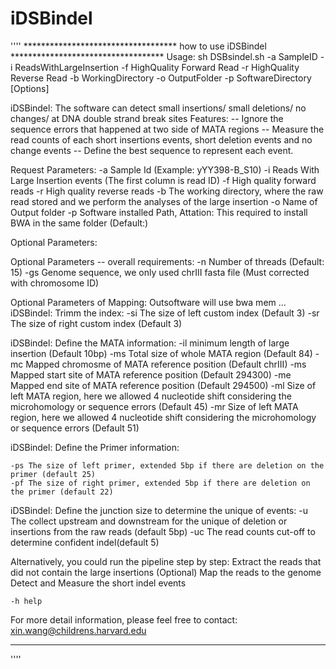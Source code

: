 # iDSBindel

''''
*********************************** how to use iDSBindel ***********************************
Usage: sh DSBsindel.sh -a SampleID -i ReadsWithLargeInsertion -f HighQuality Forward Read -r HighQuality Reverse Read -b WorkingDirectory -o OutputFolder -p SoftwareDirectory [Options]

iDSBindel: The software can detect small insertions/ small deletions/ no changes/ at DNA double strand break sites
	 Features:
	 -- Ignore the sequence errors that happened at two side of MATA regions
	 -- Measure the read counts of each short insertions events, short deletion events and no change events
	 -- Define the best sequence to represent each event.


Request Parameters:
	-a Sample Id (Example: yYY398-B_S10)
	-i Reads With Large Insertion events (The first column is read ID)
	-f High quality forward reads
	-r High quality reverse reads
	-b The working directory, where the raw read stored and we perform the analyses of the large insertion
	-o Name of Output folder
	-p Software installed Path, Attation: This required to install BWA in the same folder (Default:)


Optional Parameters:

Optional Parameters -- overall requirements:
	-n Number of threads (Default: 15)
	-gs Genome sequence, we only used chrIII fasta file (Must corrected with chromosome ID)

Optional Parameters of Mapping:
	Outsoftware will use bwa mem ...
iDSBindel: Trimm the index:
	-si The size of left custom index (Default 3)
	-sr The size of right custom index (Default 3)

iDSBindel: Define the MATA information:
	-il minimum length of large insertion (Default 10bp)
	-ms Total size of whole MATA region (Default 84)
	-mc Mapped chromosme of MATA reference position (Default chrIII)
	-ms Mapped start site of MATA reference position (Default 294300)
	-me Mapped end site of MATA reference position (Default 294500)
	-ml Size of left MATA region, here we allowed 4 nucleotide shift considering the microhomology or sequence errors (Default 45)
	-mr Size of left MATA region, here we allowed 4 nucleotide shift considering the microhomology or sequence errors (Default 51)

iDSBindel: Define the Primer information:

	-ps The size of left primer, extended 5bp if there are deletion on the primer (default 25)
	-pf The size of right primer, extended 5bp if there are deletion on the primer (default 22)
iDSBindel: Define the junction size to determine the unique of events:
	-u The collect upstream and downstream for the unique of deletion or insertions from the raw reads (default 5bp)
	-uc The read counts cut-off to determine confident indel(default 5)


Alternatively, you could run the pipeline step by step:
		 Extract the reads that did not contain the large insertions (Optional)
		 Map the reads to the genome
		 Detect and Measure the short indel events


	-h help
For more detail information, please feel free to contact: xin.wang@childrens.harvard.edu
**************************************************
''''
